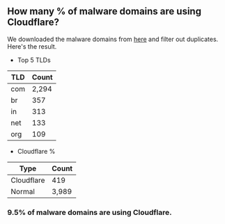 ## How many % of malware domains are using Cloudflare?


We downloaded the malware domains from [here](https://urlhaus.abuse.ch) and filter out duplicates.
Here's the result.


[//]: # (start replacement)


- Top 5 TLDs

| TLD | Count |
| --- | --- |
| com | 2,294 |
| br | 357 |
| in | 313 |
| net | 133 |
| org | 109 |


- Cloudflare %

| Type | Count |
| --- | --- |
| Cloudflare | 419 |
| Normal | 3,989 |


### 9.5% of malware domains are using Cloudflare.